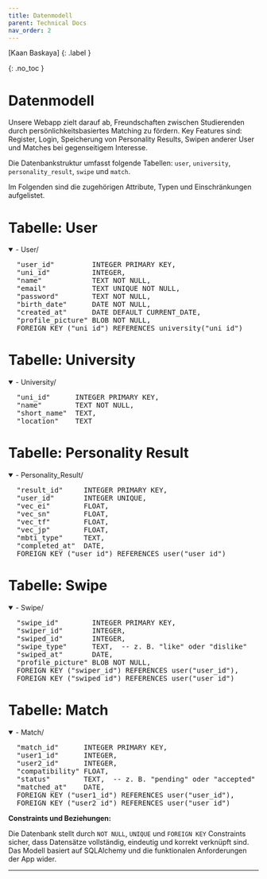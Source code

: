 ```yaml
---
title: Datenmodell
parent: Technical Docs
nav_order: 2
---
```


[Kaan Baskaya]
{: .label }

{: .no_toc }
# Datenmodell

Unsere Webapp zielt darauf ab, Freundschaften zwischen Studierenden durch persönlichkeitsbasiertes Matching zu fördern. Key Features sind: Register, Login, Speicherung von Personality Results, Swipen anderer User und Matches bei gegenseitigem Interesse.

Die Datenbankstruktur umfasst folgende Tabellen: `user`, `university`, `personality_result`, `swipe` und `match`.

Im Folgenden sind die zugehörigen Attribute, Typen und Einschränkungen aufgelistet.

# Tabelle: User

<details open markdown="block">
<summary>- User/</summary>
<pre>
  "user_id"         INTEGER PRIMARY KEY,
  "uni_id"          INTEGER,
  "name"            TEXT NOT NULL,
  "email"           TEXT UNIQUE NOT NULL,
  "password"        TEXT NOT NULL,
  "birth_date"      DATE NOT NULL,
  "created_at"      DATE DEFAULT CURRENT_DATE,
  "profile_picture" BLOB NOT NULL,
  FOREIGN KEY ("uni_id") REFERENCES university("uni_id")
</pre>
</details>

# Tabelle: University

<details open markdown="block">
<summary>- University/</summary>
<pre>
  "uni_id"      INTEGER PRIMARY KEY,
  "name"        TEXT NOT NULL,
  "short_name"  TEXT,
  "location"    TEXT
</pre>
</details>

# Tabelle: Personality Result

<details open markdown="block">
<summary>- Personality_Result/</summary>
<pre>
  "result_id"     INTEGER PRIMARY KEY,
  "user_id"       INTEGER UNIQUE,
  "vec_ei"        FLOAT,
  "vec_sn"        FLOAT,
  "vec_tf"        FLOAT,
  "vec_jp"        FLOAT,
  "mbti_type"     TEXT,
  "completed_at"  DATE,
  FOREIGN KEY ("user_id") REFERENCES user("user_id")
</pre>
</details>

# Tabelle: Swipe

<details open markdown="block">
<summary>- Swipe/</summary>
<pre>
  "swipe_id"        INTEGER PRIMARY KEY,
  "swiper_id"       INTEGER,
  "swiped_id"       INTEGER,
  "swipe_type"      TEXT,  -- z. B. "like" oder "dislike"
  "swiped_at"       DATE,
  "profile_picture" BLOB NOT NULL,
  FOREIGN KEY ("swiper_id") REFERENCES user("user_id"),
  FOREIGN KEY ("swiped_id") REFERENCES user("user_id")
</pre>
</details>

# Tabelle: Match

<details open markdown="block">
<summary>- Match/</summary>
<pre>
  "match_id"      INTEGER PRIMARY KEY,
  "user1_id"      INTEGER,
  "user2_id"      INTEGER,
  "compatibility" FLOAT,
  "status"        TEXT,  -- z. B. "pending" oder "accepted"
  "matched_at"    DATE,
  FOREIGN KEY ("user1_id") REFERENCES user("user_id"),
  FOREIGN KEY ("user2_id") REFERENCES user("user_id")
</pre>
</details>

**Constraints und Beziehungen:**

Die Datenbank stellt durch `NOT NULL`, `UNIQUE` und `FOREIGN KEY` Constraints sicher, dass Datensätze vollständig, eindeutig und korrekt verknüpft sind. Das Modell basiert auf SQLAlchemy und die funktionalen Anforderungen der App wider.

---
